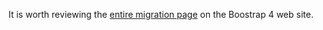 It is worth reviewing the [entire migration page](https://getbootstrap.com/docs/4.0/migration/) on the Boostrap 4 web site.
